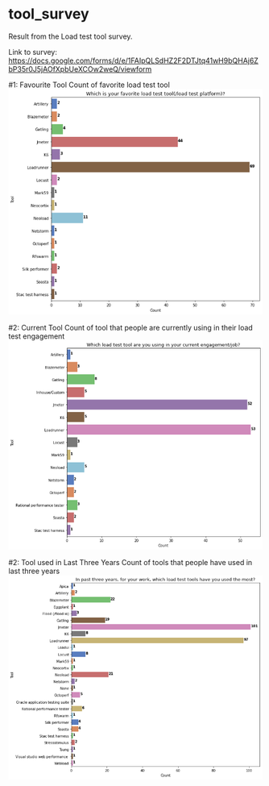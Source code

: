 # tool_survey
Result from the Load test tool survey.

Link to survey: https://docs.google.com/forms/d/e/1FAIpQLSdHZ2F2DTJtq41wH9bQHAj6ZbP35r0J5jAOfXpbUeXCOw2weQ/viewform

#1: Favourite Tool
Count of favorite load test tool
![Data](https://github.com/hseera/tool_survey/blob/main/images/fav_tool.png)

#2: Current Tool
Count of tool that people are currently using in their load test engagement
![Data](https://github.com/hseera/tool_survey/blob/main/images/current_tool.png)

#2: Tool used in Last Three Years
Count of tools that people have used in last three years
![Data](https://github.com/hseera/tool_survey/blob/main/images/three_years.png)
